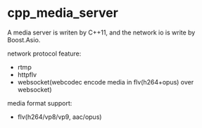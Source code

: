 # cpp_media_server

A media server is writen by C++11, and the network io is write by Boost.Asio.

network protocol feature:
* rtmp
* httpflv
* websocket(webcodec encode media in flv(h264+opus) over websocket)

media format support:
* flv(h264/vp8/vp9, aac/opus)


